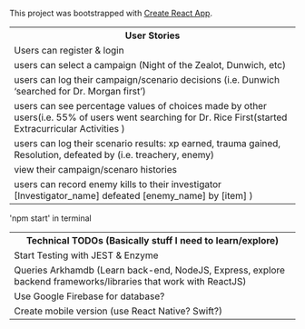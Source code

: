 This project was bootstrapped with [Create React App](https://github.com/facebook/create-react-app).

<table>
 <tr><th>User Stories</th></tr>
 <tr><td>Users can register & login</td></tr>
<tr><td>users can select a campaign (Night of the Zealot, Dunwich, etc)</td></tr>
<tr><td>users can log their campaign/scenario decisions (i.e. Dunwich ‘searched for Dr. Morgan first’)</td></tr>
<tr><td>users can see percentage values of choices made by other users(i.e. 55% of users went searching for Dr. Rice First(started Extracurricular Activities )</td></tr> 
<tr><td>users can log their scenario results: xp earned, trauma gained, Resolution, defeated by (i.e. treachery, enemy)</td></tr>
 <tr><td> view their campaign/scenaro histories </td></tr>
<tr><td>users can record enemy kills to their investigator [Investigator_name] defeated [enemy_name] by [item] )</td></tr>
</table>


'npm start' in terminal

<table>
<tr><th>Technical TODOs (Basically stuff I need to learn/explore)</th></tr>
 <tr><td>Start Testing with JEST & Enzyme</td></tr>
<tr><td>Queries Arkhamdb (Learn back-end, NodeJS, Express, explore backend frameworks/libraries that work with ReactJS) </td></tr>
 <tr><td>Use Google Firebase for database?</td></tr>
 <tr><td>Create mobile version (use React Native? Swift?) </td></tr>
</table>

